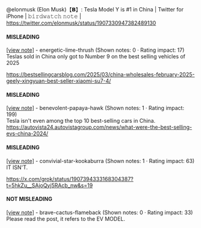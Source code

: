 @elonmusk (Elon Musk)【𝗕】: Tesla Model Y is #1 in China | Twitter for iPhone | 𝚋𝚒𝚛𝚍𝚠𝚊𝚝𝚌𝚑 𝚗𝚘𝚝𝚎 | https://twitter.com/elonmusk/status/1907330947382489130

#### MISLEADING

[[view note]](https://x.com/i/birdwatch/n/1907761461352386851) - energetic-lime-thrush (Shown notes: 0 · Rating impact: 17)\
Teslas sold in China only got to Number 9 on the best selling vehicles of 2025

https://bestsellingcarsblog.com/2025/03/china-wholesales-february-2025-geely-xingyuan-best-seller-xiaomi-su7-4/

#### MISLEADING

[[view note]](https://x.com/i/birdwatch/n/1907732324386553891) - benevolent-papaya-hawk (Shown notes: 1 · Rating impact: 199)\
Tesla isn't even among the top 10 best-selling cars in China. https://autovista24.autovistagroup.com/news/what-were-the-best-selling-evs-china-2024/



#### MISLEADING

[[view note]](https://x.com/i/birdwatch/n/1907474290045284842) - convivial-star-kookaburra (Shown notes: 1 · Rating impact: 63)\
IT ISN'T.

https://x.com/grok/status/1907394333168304387?t=5hkZu__SAjoQyj5RAcb_nw&s=19

#### NOT MISLEADING

[[view note]](https://x.com/i/birdwatch/n/1907516337179570268) - brave-cactus-flameback (Shown notes: 0 · Rating impact: 33)\
Please read the post, it refers to the EV MODEL. 
